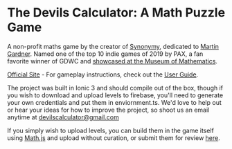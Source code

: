 # The Devils Calculator: A Math Puzzle Game

A non-profit maths game by the creator of <a href="http://www.cinqmarsmedia.com/synonymy">Synonymy</a>, dedicated to <a href="https://blog.cinqmarsmedia.com/math-puzzles-and-logic-games-can-survive-martin-gardner-c5175385a422">Martin Gardner</a>. Named one of the top 10 indie games of 2019 by PAX, a fan favorite winner of GDWC and <a href="https://www.youtube.com/watch?v=AQ9rM5GmTjc">showcased at the Museum of Mathematics</a>. 

<a href="https://www.cinqmarsmedia.com/devilscalculator/">Official Site</a> - For gameplay instructions, check out the <a href="https://www.cinqmarsmedia.com/devilscalculator/guide/">User Guide</a>.

The project was built in Ionic 3 and should compile out of the box, though if you wish to download and upload levels to firebase, you'll need to generate your own credentials and put them in enviornment.ts. We'd love to help out or hear your ideas for how to improve the project, so shoot us an email anytime at <A HREF="mailto:devilscalculator@gmail.com">devilscalculator@gmail.com</A><br>

If you simply wish to upload levels, you can build them in the game itself using <a href="https://mathjs.org">Math.js</a> and upload without curation, or submit them for review <a href="https://goo.gl/forms/RkiZUkYgYTETghKr2">here</a>.
